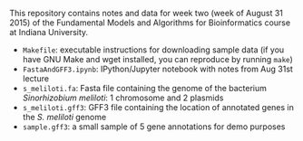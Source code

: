 This repository contains notes and data for week two (week of August 31 2015) of the Fundamental Models and Algorithms for Bioinformatics course at Indiana University.

- `Makefile`: executable instructions for downloading sample data (if you have GNU Make and wget installed, you can reproduce by running `make`)
- `FastaAndGFF3.ipynb`: IPython/Jupyter notebook with notes from Aug 31st lecture
- `s_meliloti.fa`: Fasta file containing the genome of the bacterium *Sinorhizobium meliloti*: 1 chromosome and 2 plasmids
- `s_meliloti.gff3`: GFF3 file containing the location of annotated genes in the *S. meliloti* genome
- `sample.gff3`: a small sample of 5 gene annotations for demo purposes